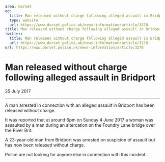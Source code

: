 ```yaml
area: Dorset
og:
  title: Man released without charge following alleged assault in Bridport
  type: website
  url: https://www.dorset.police.uk/news-information/article/3278
title: Man released without charge following alleged assault in Bridport |
twitter:
  title: Man released without charge following alleged assault in Bridport
  url: https://www.dorset.police.uk/news-information/article/3278
url: https://www.dorset.police.uk/news-information/article/3278
```

# Man released without charge following alleged assault in Bridport

25 July 2017

* * *

A man arrested in connection with an alleged assault in Bridport has been released without charge.

It was reported that at around 6pm on Sunday 4 June 2017 a woman was assaulted by a man during an altercation on the Foundry Lane bridge over the River Brit.

A 23-year-old man from Bridport was arrested on suspicion of assault but has now been released without charge.

Police are not looking for anyone else in connection with this incident.
